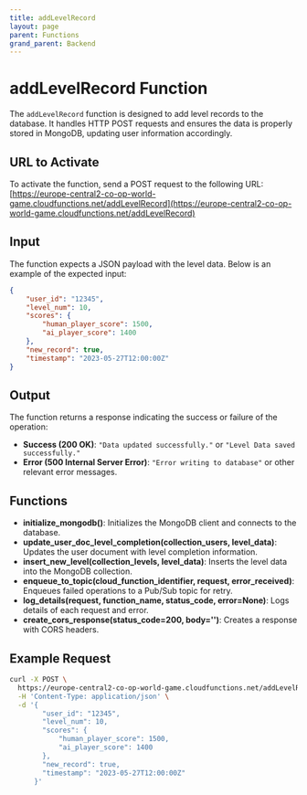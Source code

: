 ```yaml
---
title: addLevelRecord
layout: page
parent: Functions
grand_parent: Backend
---
```


# addLevelRecord Function

The `addLevelRecord` function is designed to add level records to the database. It handles HTTP POST requests and ensures the data is properly stored in MongoDB, updating user information accordingly.

## URL to Activate

To activate the function, send a POST request to the following URL:
[https://europe-central2-co-op-world-game.cloudfunctions.net/addLevelRecord](https://europe-central2-co-op-world-game.cloudfunctions.net/addLevelRecord)

## Input

The function expects a JSON payload with the level data. Below is an example of the expected input:

```json
{
    "user_id": "12345",
    "level_num": 10,
    "scores": {
        "human_player_score": 1500,
        "ai_player_score": 1400
    },
    "new_record": true,
    "timestamp": "2023-05-27T12:00:00Z"
}
```

## Output

The function returns a response indicating the success or failure of the operation:

- **Success (200 OK)**: `"Data updated successfully."` or `"Level Data saved successfully."`
- **Error (500 Internal Server Error)**: `"Error writing to database"` or other relevant error messages.

## Functions

- **initialize_mongodb()**: Initializes the MongoDB client and connects to the database.
- **update_user_doc_level_completion(collection_users, level_data)**: Updates the user document with level completion information.
- **insert_new_level(collection_levels, level_data)**: Inserts the level data into the MongoDB collection.
- **enqueue_to_topic(cloud_function_identifier, request, error_received)**: Enqueues failed operations to a Pub/Sub topic for retry.
- **log_details(request, function_name, status_code, error=None)**: Logs details of each request and error.
- **create_cors_response(status_code=200, body='')**: Creates a response with CORS headers.

## Example Request

```bash
curl -X POST \
  https://europe-central2-co-op-world-game.cloudfunctions.net/addLevelRecord \
  -H 'Content-Type: application/json' \
  -d '{
        "user_id": "12345",
        "level_num": 10,
        "scores": {
            "human_player_score": 1500,
            "ai_player_score": 1400
        },
        "new_record": true,
        "timestamp": "2023-05-27T12:00:00Z"
      }'
```